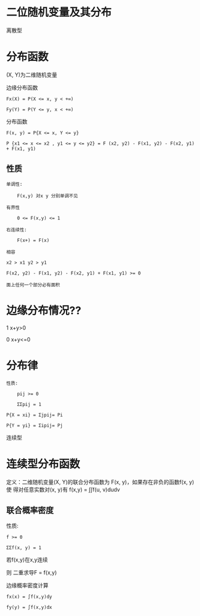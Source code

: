 # 二位随机变量及其分布

离散型

# 分布函数

(X, Y)为二维随机变量

边缘分布函数

    Fx(X) = P(X <= x, y < +∞)

    Fy(Y) = P(Y <= y, x < +∞)

分布函数

    F(x, y) = P{X <= x, Y <= y}

    P {x1 <= x <= x2 , y1 <= y <= y2} = F (x2, y2) - F(x1, y2) - F(x2, y1) + F(x1, y1)

## 性质

    单调性:
    
        F(x,y) 对x y 分别单调不见

    有界性

        0 <= F(x,y) <= 1

    右连续性:

        F(x+) = F(x)

    相容

    x2 > x1 y2 > y1

    F(x2, y2) - F(x1, y2) - F(x2, y1) + F(x1, y1) >= 0

    面上任何一个部分必有面积

# 边缘分布情况??

1 x+y>0

0 x+y<=0

# 分布律

    性质:

        pij >= 0

        ΣΣpij = 1

    P{X = xi} = Σjpij= Pi

    P{Y = yi} = Σipij= Pj

连续型

# 连续型分布函数


定义：二维随机变量(X, Y)的联合分布函数为
F(x, y)，如果存在非负的函数f(x, y)使
得对任意实数对(x, y)有
f(x,y) = ∫∫f(u, v)dudv

## 联合概率密度

性质:

    f >= 0

    ΣΣf(x, y) = 1

若f(x,y)在x,y连续

则 二重求导F = f(x,y)

边缘概率密度计算

    fx(x) = ∫f(x,y)dy
    
    fy(y) = ∫f(x,y)dx